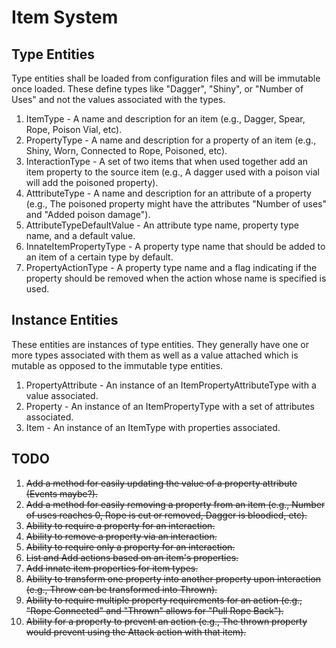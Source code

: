 # Item System

## Type Entities
Type entities shall be loaded from configuration files and will be immutable once loaded. These define types like "Dagger", "Shiny", or "Number of Uses" and not the values associated with the types.

1. ItemType - A name and description for an item (e.g., Dagger, Spear, Rope, Poison Vial, etc).
2. PropertyType - A name and description for a property of an item (e.g., Shiny, Worn, Connected to Rope, Poisoned, etc).
3. InteractionType - A set of two items that when used together add an item property to the source item (e.g., A dagger used with a poison vial will add the poisoned property).
4. AtttributeType - A name and description for an attribute of a property (e.g., The poisoned property might have the attributes "Number of uses" and "Added poison damage").
5. AttributeTypeDefaultValue - An attribute type name, property type name, and a default value.
6. InnateItemPropertyType - A property type name that should be added to an item of a certain type by default.
7. PropertyActionType - A property type name and a flag indicating if the property should be removed when the action whose name is specified is used.

## Instance Entities
These entities are instances of type entities. They generally have one or more types associated with them as well as a value attached which is mutable as opposed to the immutable type entities.

1. PropertyAttribute - An instance of an ItemPropertyAttributeType with a value associated.
2. Property - An instance of an ItemPropertyType with a set of attributes associated.
3. Item - An instance of an ItemType with properties associated.


## TODO

1. ~~Add a method for easily updating the value of a property attribute (Events maybe?).~~
2. ~~Add a method for easily removing a property from an item (e.g., Number of uses reaches 0, Rope is cut or removed, Dagger is bloodied, etc).~~
3. ~~Ability to require a property for an interaction.~~
4. ~~Ability to remove a property via an interaction.~~
5. ~~Ability to require only a property for an interaction.~~
6. ~~List and Add actions based on an item's properties.~~
7. ~~Add innate item properties for item types.~~
8. ~~Ability to transform one property into another property upon interaction (e.g., Throw can be transformed into Thrown).~~
9. ~~Ability to require multiple property requirements for an action (e.g., "Rope Connected" and "Thrown" allows for "Pull Rope Back").~~
10. ~~Ability for a property to prevent an action (e.g., The thrown property would prevent using the Attack action with that item).~~
